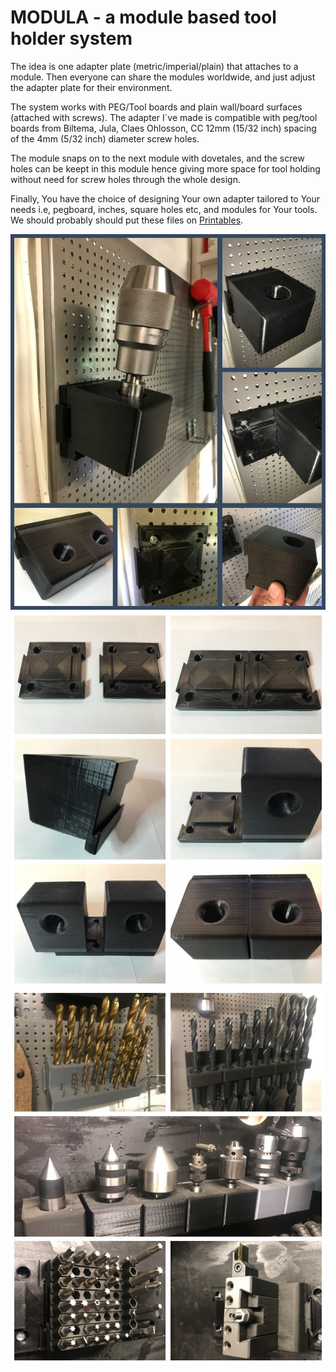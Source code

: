 # MODULA - a module based tool holder system

The idea is one adapter plate (metric/imperial/plain) that attaches to a module.
Then everyone can share the modules worldwide, and just adjust the adapter plate for their environment.

The system works with PEG/Tool boards and plain wall/board surfaces (attached with screws).
The adapter I´ve made is compatible with peg/tool boards from Biltema, Jula, Claes Ohlosson, CC 12mm (15/32 inch) spacing of the 4mm (5/32 inch) diameter screw holes.

The module snaps on to the next module with dovetales, and the screw holes can be keept in this module hence giving more space for tool holding without need for screw holes through the whole design. 

Finally, You have the choice of designing Your own adapter tailored to Your needs i.e, pegboard, inches, square holes etc, and modules for Your tools. We should probably should put these files on [Printables](https://www.printables.com/@Rille_111344/models).

![Modula](collage.modular.tool.holder.system.01.jpg)
![Modula](collage.modular.tool.holder.system.02.jpg)
![Modula](collage.modular.tool.holder.system.03.jpg)
